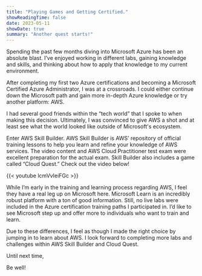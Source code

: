 ```yaml
---
title: "Playing Games and Getting Certified."
showReadingTime: false
date: 2023-05-11
showDate: true
summary: "Another quest starts!"
---
```

Spending the past few months diving into Microsoft Azure has been an absolute blast. I’ve enjoyed working in different labs, gaining knowledge and skills, and thinking about how to apply that knowledge to my current environment. 

After completing my first two Azure certifications and becoming a Microsoft Certified Azure Administrator, I was at a crossroads. I could either continue down the Microsoft path and gain more in-depth Azure knowledge or try another platform: AWS. 

I had several good friends within the “tech world” that I spoke to when making this decision. Ultimately, I was convinced to give AWS a shot and at least see what the world looked like outside of Microsoft's ecosystem.

Enter AWS Skill Builder. AWS Skill Builder is AWS’ repository of official training lessons to help you learn and refine your knowledge of AWS services. The video content and AWS Cloud Practitioner test exam were excellent preparation for the actual exam. Skill Builder also includes a game called “Cloud Quest.” Check out the video below!

{{< youtube lcmVvIeiFGc >}}

While I’m early in the training and learning process regarding AWS, I feel they have a real leg up on Microsoft here. Microsoft Learn is an incredibly robust platform with a ton of good information. Still, no live labs were included in the Azure certification training paths I participated in. I’d like to see Microsoft step up and offer more to individuals who want to train and learn. 

Due to these differences, I feel as though I made the right choice by jumping in to learn about AWS. I look forward to completing more labs and challenges within AWS Skill Builder and Cloud Quest.

Until next time, 

Be well!
